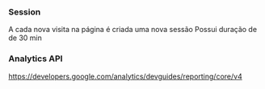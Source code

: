 ### Session
A cada nova visita na página é criada uma nova sessão
Possui duração de de 30 min

### Analytics API
https://developers.google.com/analytics/devguides/reporting/core/v4

